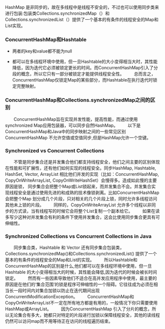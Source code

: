 HashMap 是非同步的，故在多线程中是线程不安全的，不过也可以使用同步类来进行包装:包装类Collections.synchronizedMap（）和Collections.synchronizedList（）提供了一个基本的有条件的线程安全的Map和List实现。

### ConcurrentHashMap和Hashtable

- 两者的key和value都不能为null

- 都可以在多线程环境中使用，但一旦Hashtable的大小变得相当大时，其性能降低，因为迭代它必须被锁定更长的时间。而ConcurrentHashMap引入了分段的概念，所以它只有一部分被锁定才能提供线程安全性。
      总而言之，ConcurrentHashMap仅锁定Map的某些部分，而Hashtable在执行迭代时锁定完整映射。
### ConcurrentHashMap和Collections.synchronizedMap之间的区别
      ConcurrentHashMap旨在实现并发性能，提高性能，而通过使用synchronized Map应用包装器，可以同步自然HashMap。
      以下是ConcurrentHashMap和Java中的同步映射之间的一些常见区别
  ConcurrentHashMap 不允许空值或空值同步,但是HashMap允许一个空键。

### Synchronized vs Concurrent Collections
    不管是同步集合还是并发集合他们都支持线程安全，他们之间主要的区别体现在性能和可扩展性，还有他们如何实现的线程安全。同步HashMap, Hashtable, HashSet, Vector, ArrayList 相比他们并发的实现（比如：ConcurrentHashMap, CopyOnWriteArrayList, CopyOnWriteHashSet）会慢得多。造成如此慢的主要原因是锁， 同步集合会把整个Map或List锁起来，而并发集合不会。并发集合实现线程安全是通过使用先进的和成熟的技术像锁剥离。比如ConcurrentHashMap 会把整个Map 划分成几个片段，只对相关的几个片段上锁，同时允许多线程访问其他未上锁的片段。
    同样的，CopyOnWriteArrayList 允许多个线程以非同步的方式读，当有线程写的时候它会将整个List复制一个副本给它。
    如果在读多写少这种对并发集合有利的条件下使用并发集合，这会比使用同步集合更具有可伸缩性。

### Synchronized Collections vs Concurrent Collections in Java
    同步集合类，Hashtable 和 Vector 还有同步集合包装类，Collections.synchronizedMap()和Collections.synchronizedList() 提供了一个基本的有条件的线程安全的Map和List的实现。
    所以Hashtable和ConcurrentHashMap的区别是什么,他们都可以在多线程环境中使用，但一旦Hashtable 的大小变得相当大的时候，其性能会降低,因为迭代的时候会被长时间锁定。
    然而有一些因素导致他们不适合在高并发应用程序中使用，最主要的原因是在他们的‘集合范围’的锁是程序可伸缩性的一个阻碍。它往往成为必须在相当长一段时间内对集合加锁以防止在迭代期间出现ConcurrentModificationException。
    ConcurrentHashMap和CopyOnWriteArrayList不一定在所有地方都是有用的，一般情况下你只需要使用HashMap或ArrayList。
    因为ConcurrentHashMap 引入了分片的概念，所以无论集合有多大，她都只对特定的片段进行加锁以保障线程安全，其他的读线程仍然可以访问map而不用等待正在访问的线程遍历结束。